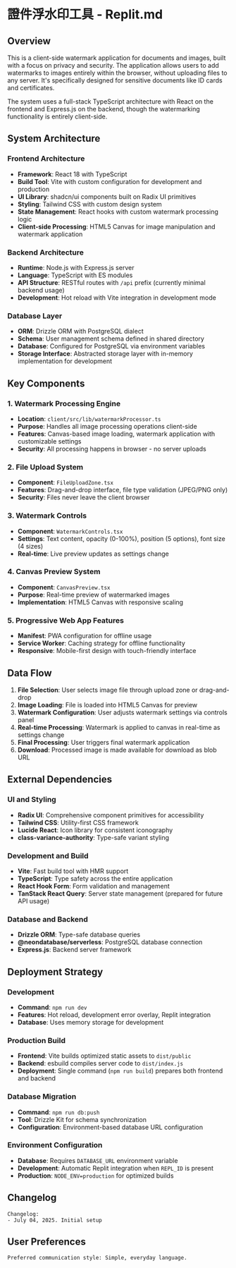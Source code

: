 # 證件浮水印工具 - Replit.md

## Overview

This is a client-side watermark application for documents and images, built with a focus on privacy and security. The application allows users to add watermarks to images entirely within the browser, without uploading files to any server. It's specifically designed for sensitive documents like ID cards and certificates.

The system uses a full-stack TypeScript architecture with React on the frontend and Express.js on the backend, though the watermarking functionality is entirely client-side.

## System Architecture

### Frontend Architecture
- **Framework**: React 18 with TypeScript
- **Build Tool**: Vite with custom configuration for development and production
- **UI Library**: shadcn/ui components built on Radix UI primitives
- **Styling**: Tailwind CSS with custom design system
- **State Management**: React hooks with custom watermark processing logic
- **Client-side Processing**: HTML5 Canvas for image manipulation and watermark application

### Backend Architecture
- **Runtime**: Node.js with Express.js server
- **Language**: TypeScript with ES modules
- **API Structure**: RESTful routes with `/api` prefix (currently minimal backend usage)
- **Development**: Hot reload with Vite integration in development mode

### Database Layer
- **ORM**: Drizzle ORM with PostgreSQL dialect
- **Schema**: User management schema defined in shared directory
- **Database**: Configured for PostgreSQL via environment variables
- **Storage Interface**: Abstracted storage layer with in-memory implementation for development

## Key Components

### 1. Watermark Processing Engine
- **Location**: `client/src/lib/watermarkProcessor.ts`
- **Purpose**: Handles all image processing operations client-side
- **Features**: Canvas-based image loading, watermark application with customizable settings
- **Security**: All processing happens in browser - no server uploads

### 2. File Upload System
- **Component**: `FileUploadZone.tsx`
- **Features**: Drag-and-drop interface, file type validation (JPEG/PNG only)
- **Security**: Files never leave the client browser

### 3. Watermark Controls
- **Component**: `WatermarkControls.tsx`
- **Settings**: Text content, opacity (0-100%), position (5 options), font size (4 sizes)
- **Real-time**: Live preview updates as settings change

### 4. Canvas Preview System
- **Component**: `CanvasPreview.tsx`
- **Purpose**: Real-time preview of watermarked images
- **Implementation**: HTML5 Canvas with responsive scaling

### 5. Progressive Web App Features
- **Manifest**: PWA configuration for offline usage
- **Service Worker**: Caching strategy for offline functionality
- **Responsive**: Mobile-first design with touch-friendly interface

## Data Flow

1. **File Selection**: User selects image file through upload zone or drag-and-drop
2. **Image Loading**: File is loaded into HTML5 Canvas for preview
3. **Watermark Configuration**: User adjusts watermark settings via controls panel
4. **Real-time Processing**: Watermark is applied to canvas in real-time as settings change
5. **Final Processing**: User triggers final watermark application
6. **Download**: Processed image is made available for download as blob URL

## External Dependencies

### UI and Styling
- **Radix UI**: Comprehensive component primitives for accessibility
- **Tailwind CSS**: Utility-first CSS framework
- **Lucide React**: Icon library for consistent iconography
- **class-variance-authority**: Type-safe variant styling

### Development and Build
- **Vite**: Fast build tool with HMR support
- **TypeScript**: Type safety across the entire application
- **React Hook Form**: Form validation and management
- **TanStack React Query**: Server state management (prepared for future API usage)

### Database and Backend
- **Drizzle ORM**: Type-safe database queries
- **@neondatabase/serverless**: PostgreSQL database connection
- **Express.js**: Backend server framework

## Deployment Strategy

### Development
- **Command**: `npm run dev`
- **Features**: Hot reload, development error overlay, Replit integration
- **Database**: Uses memory storage for development

### Production Build
- **Frontend**: Vite builds optimized static assets to `dist/public`
- **Backend**: esbuild compiles server code to `dist/index.js`
- **Deployment**: Single command (`npm run build`) prepares both frontend and backend

### Database Migration
- **Command**: `npm run db:push`
- **Tool**: Drizzle Kit for schema synchronization
- **Configuration**: Environment-based database URL configuration

### Environment Configuration
- **Database**: Requires `DATABASE_URL` environment variable
- **Development**: Automatic Replit integration when `REPL_ID` is present
- **Production**: `NODE_ENV=production` for optimized builds

## Changelog
```
Changelog:
- July 04, 2025. Initial setup
```

## User Preferences
```
Preferred communication style: Simple, everyday language.
```